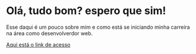 <h1>Olá, tudo bom? espero que sim!</h1>

<span>Esse daqui é um pouco sobre mim e como está se iniciando minha carreira
na área como desenvolverdor web.</span>

<a href="https://portfolio-smoky-tau-30.vercel.app">Aqui está o link de acesso</a>
